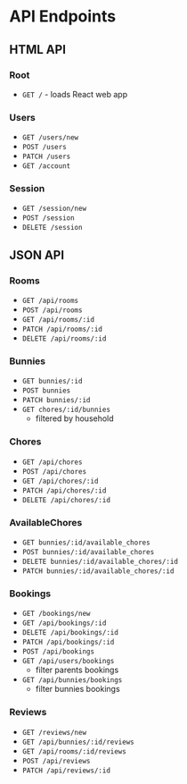 # API Endpoints

## HTML API

### Root

- `GET /` - loads React web app

### Users

- `GET /users/new`
- `POST /users`
- `PATCH /users`
- `GET /account`

### Session

- `GET /session/new`
- `POST /session`
- `DELETE /session`

## JSON API

### Rooms

- `GET /api/rooms`
- `POST /api/rooms`
- `GET /api/rooms/:id`
- `PATCH /api/rooms/:id`
- `DELETE /api/rooms/:id`

### Bunnies

- `GET bunnies/:id`
- `POST bunnies`
- `PATCH bunnies/:id`
- `GET chores/:id/bunnies`
  - filtered by household

### Chores

  - `GET /api/chores`
  - `POST /api/chores`
  - `GET /api/chores/:id`
  - `PATCH /api/chores/:id`
  - `DELETE /api/chores/:id`

### AvailableChores

  - `GET bunnies/:id/available_chores`
  - `POST bunnies/:id/available_chores`
  - `DELETE bunnies/:id/available_chores/:id`
  - `PATCH bunnies/:id/available_chores/:id`

### Bookings

  - `GET /bookings/new`
  - `GET /api/bookings/:id`
  - `DELETE /api/bookings/:id`
  - `PATCH /api/bookings/:id`
  - `POST /api/bookings`
  - `GET /api/users/bookings`
    - filter parents bookings
  - `GET /api/bunnies/bookings`
    - filter bunnies bookings

### Reviews

- `GET /reviews/new`
- `GET /api/bunnies/:id/reviews`
- `GET /api/rooms/:id/reviews`
- `POST /api/reviews`
- `PATCH /api/reviews/:id`
